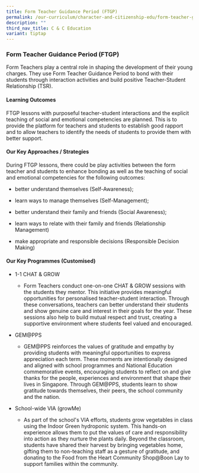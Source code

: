 ```yaml
---
title: Form Teacher Guidance Period (FTGP)
permalink: /our-curriculum/character-and-citizenship-edu/form-teacher-guidance-period-ftgp/
description: ""
third_nav_title: C & C Education
variant: tiptap
---
```

<h3><strong>Form Teacher Guidance Period (FTGP)</strong></h3>
<p>Form Teachers play a central role in shaping the development of their
young charges. They use Form Teacher Guidance Period to bond with their
students through interaction activities and build positive Teacher-Student
Relationship (TSR).</p>
<h4>Learning Outcomes</h4>
<p>FTGP lessons with purposeful teacher-student interactions and the explicit
teaching of social and emotional competencies are planned. This is to provide
the platform for teachers and students to establish good rapport and to
allow teachers to identify the needs of students to provide them with better
support.</p>
<h4>Our Key Approaches / Strategies</h4>
<p>During FTGP lessons, there could be play activities between the form teacher
and students to enhance bonding as well as the teaching of social and emotional
competencies for the following outcomes:</p>
<ul data-tight="true" class="tight">
<li>
<p>better understand themselves (Self-Awareness);</p>
</li>
<li>
<p>learn ways to manage themselves (Self-Management);</p>
</li>
<li>
<p>better understand their family and friends (Social Awareness);</p>
</li>
<li>
<p>learn ways to relate with their family and friends (Relationship Management)</p>
</li>
<li>
<p>make appropriate and responsible decisions (Responsible Decision Making)</p>
</li>
</ul>
<h4>Our Key Programmes (Customised)</h4>
<ul>
<li>
<p>1-1 CHAT &amp; GROW</p>
<ul>
<li>
<p>Form Teachers conduct one-on-one CHAT &amp; GROW sessions with the students
they mentor. This initiative provides meaningful opportunities for personalised
teacher-student interaction. Through these conversations, teachers can
better understand their students and show genuine care and interest in
their goals for the year. These sessions also help to build mutual respect
and trust, creating a supportive environment where students feel valued
and encouraged.</p>
</li>
</ul>
</li>
<li>
<p>GEM@PPS</p>
<ul data-tight="true" class="tight">
<li>
<p>GEM@PPS reinforces the values of gratitude and empathy by providing students
with meaningful opportunities to express appreciation each term. These
moments are intentionally designed and aligned with school programmes and
National Education commemorative events, encouraging students to reflect
on and give thanks for the people, experiences and environment that shape
their lives in Singapore. Through GEM@PPS, students learn to show gratitude
towards themselves, their peers, the school community and the nation.</p>
</li>
</ul>
</li>
<li>
<p>School-wide VIA (growMe)</p>
<ul data-tight="true" class="tight">
<li>
<p>As part of the school's VIA efforts, students grow vegetables in class
using the Indoor Green hydroponic system. This hands-on experience allows
them to put the values of care and responsibility into action as they nurture
the plants daily. Beyond the classroom, students have shared their harvest
by bringing vegetables home, gifting them to non-teaching staff as a gesture
of gratitude, and donating to the Food from the Heart Community Shop@Boon
Lay to support families within the community.</p>
</li>
</ul>
</li>
</ul>
<p></p>